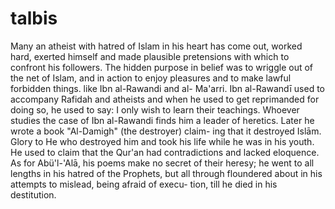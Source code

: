 # talbis

Many an atheist with hatred of Islam in his heart has come out, worked hard, exerted himself and made plausible pretensions with which to confront his followers. The hidden purpose in belief was to wriggle out of the net of Islam, and in action to enjoy pleasures and to make lawful forbidden things.
like Ibn al-Rawandi and al- Ma'arri. Ibn al-Rawandī used to accompany Rafidah and atheists and when he used to get reprimanded for doing so, he used to say: I only wish to learn their teachings.
Whoever studies the case of Ibn al-Rawandi finds him a leader of heretics. Later he wrote a book "Al-Damigh" (the destroyer) claim- ing that it destroyed Islām. Glory to He who destroyed him and took his life while he was in his youth. He used to claim that the Qur'an had contradictions and lacked eloquence.
As for Abü'l-'Alā, his poems make no secret of their heresy; he went to all lengths in his hatred of the Prophets, but all through floundered about in his attempts to mislead, being afraid of execu- tion, till he died in his destitution.